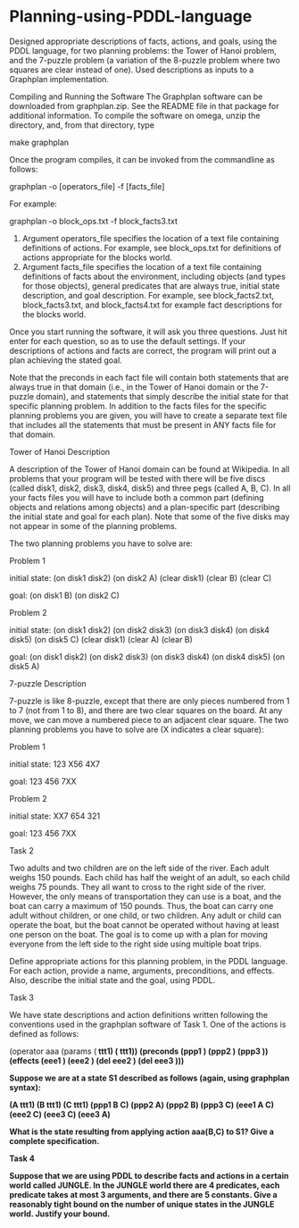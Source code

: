 # Planning-using-PDDL-language

Designed appropriate descriptions of facts, actions, and goals, using the PDDL language, for two planning problems: the Tower of Hanoi problem, and the 7-puzzle problem (a variation of the 8-puzzle problem where two squares are clear instead of one). Used descriptions as inputs to a Graphplan implementation. 

Compiling and Running the Software
The Graphplan software can be downloaded from graphplan.zip. See the README file in that package for additional information. To compile the software on omega, unzip the directory, and, from that directory, type

make graphplan

Once the program compiles, it can be invoked from the commandline as follows:

graphplan -o [operators_file] -f [facts_file]

For example:

graphplan -o block_ops.txt -f block_facts3.txt

1) Argument operators_file specifies the location of a text file containing definitions of actions. For example, see block_ops.txt for definitions of actions appropriate for the blocks world.
2) Argument facts_file specifies the location of a text file containing definitions of facts about the environment, including objects (and types for those objects), general predicates that are always true, initial state description, and goal description. For example, see block_facts2.txt, block_facts3.txt, and block_facts4.txt for example fact descriptions for the blocks world.

Once you start running the software, it will ask you three questions. Just hit enter for each question, so as to use the default settings. If your descriptions of actions and facts are correct, the program will print out a plan achieving the stated goal.

Note that the preconds in each fact file will contain both statements that are always true in that domain (i.e., in the Tower of Hanoi domain or the 7-puzzle domain), and statements that simply describe the initial state for that specific planning problem. In addition to the facts files for the specific planning problems you are given, you will have to create a separate text file that includes all the statements that must be present in ANY facts file for that domain.


Tower of Hanoi Description

A description of the Tower of Hanoi domain can be found at Wikipedia. In all problems that your program will be tested with there will be five discs (called disk1, disk2, disk3, disk4, disk5) and three pegs (called A, B, C). In all your facts files you will have to include both a common part (defining objects and relations among objects) and a plan-specific part (describing the initial state and goal for each plan). Note that some of the five disks may not appear in some of the planning problems.

The two planning problems you have to solve are:

Problem 1

initial state:
(on disk1 disk2)
(on disk2 A) 
(clear disk1)
(clear B)
(clear C) 

goal:
(on disk1 B)
(on disk2 C)

Problem 2

initial state:
(on disk1 disk2) 
(on disk2 disk3)
(on disk3 disk4)
(on disk4 disk5)
(on disk5 C) 
(clear disk1) 
(clear A) 
(clear B)

goal:
(on disk1 disk2) 
(on disk2 disk3)
(on disk3 disk4)
(on disk4 disk5)
(on disk5 A) 


7-puzzle Description

7-puzzle is like 8-puzzle, except that there are only pieces numbered from 1 to 7 (not from 1 to 8), and there are two clear squares on the board. At any move, we can move a numbered piece to an adjacent clear square.
The two planning problems you have to solve are (X indicates a clear square):

Problem 1

initial state:
123
X56
4X7

goal:
123
456
7XX


Problem 2

initial state:
XX7
654
321

goal:
123
456
7XX



Task 2 

Two adults and two children are on the left side of the river. Each adult weighs 150 pounds. Each child has half the weight of an adult, so each child weighs 75 pounds. They all want to cross to the right side of the river. However, the only means of transportation they can use is a boat, and the boat can carry a maximum of 150 pounds. Thus, the boat can carry one adult without children, or one child, or two children. Any adult or child can operate the boat, but the boat cannot be operated without having at least one person on the boat. The goal is to come up with a plan for moving everyone from the left side to the right side using multiple boat trips.

Define appropriate actions for this planning problem, in the PDDL language. For each action, provide a name, arguments, preconditions, and effects. Also, describe the initial state and the goal, using PDDL.



Task 3 

We have state descriptions and action definitions written following the conventions used in the graphplan software of Task 1. One of the actions is defined as follows:

(operator
 aaa
 (params
 (<b> ttt1) (<c> ttt1))
 (preconds
 (ppp1 <b> <c>) (ppp2 <b>) (ppp3 <c>))
 (effects
 (eee1 <b> <c>) (eee2 <b>) (del eee2 <c>) (del eee3 <c>)))
 
Suppose we are at a state S1 described as follows (again, using graphplan syntax):

(A ttt1)
(B ttt1)
(C ttt1)
(ppp1 B C)
(ppp2 A)
(ppp2 B)
(ppp3 C)
(eee1 A C)
(eee2 C)
(eee3 C)
(eee3 A)

What is the state resulting from applying action aaa(B,C) to S1? Give a complete specification. 

Task 4 

Suppose that we are using PDDL to describe facts and actions in a certain world called JUNGLE. In the JUNGLE world there are 4 predicates, each predicate takes at most 3 arguments, and there are 5 constants. Give a reasonably tight bound on the number of unique states in the JUNGLE world. Justify your bound.

